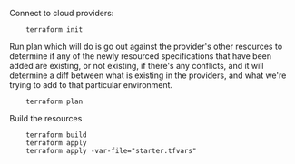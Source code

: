 Connect to cloud providers:

		terraform init

Run plan which will do is go out against the provider's other resources to determine if any of the newly resourced specifications that have been added are existing, or not existing, if there's any conflicts, and it will determine a diff between what is existing in the providers, and what we're trying to add to that particular environment.


		terraform plan

Build the resources 

		terraform build
		terraform apply
        terraform apply -var-file="starter.tfvars"


